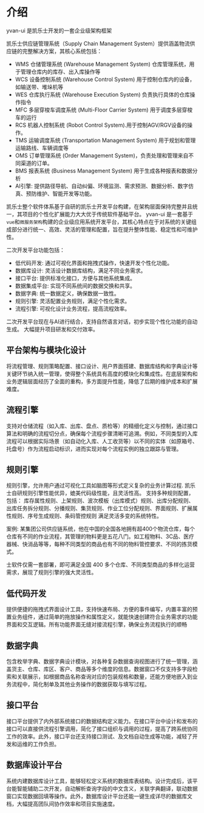 # 介绍
yvan-ui 是凯乐士开发的一套企业级架构框架

凯乐士供应链管理系统（Supply Chain Management System）提供涵盖物流供应链的完整解决方案，其核心系统包括：
- WMS 仓储管理系统 (Warehouse Management System) 仓库管理系统，用于管理仓库内的库存、出入库操作等
- WCS 设备控制系统 (Warehouse Control System) 用于控制仓库内的设备，如输送带、堆垛机等
- WES 仓库执行系统 (Warehouse Execution System) 负责执行具体的仓库操作指令
- MFC 多层穿梭车调度系统 (Multi-Floor Carrier System) 用于调度多层穿梭车的运行
- RCS 机器人控制系统 (Robot Control System).用于控制AGV/RGV设备的操作。
- TMS 运输调度系统 (Transportation Management System) 用于规划和管理运输路线、车辆调度等
- OMS 订单管理系统 (Order Management System)，负责处理和管理来自不同渠道的订单。
- BMS 报表系统 (Business Management System) 用于生成各种报表和数据分析
- AI引擎: 提供路径导航、自动纠偏、环境监测、需求预测、数据分析、数字仿真、预防维护、智能开发等功能。

凯乐士整个软件体系基于自研的凯乐士开发平台构建，在架构层面保持完整并且统一，其项目的个性化扩展能力大大优于传统软件基础平台。
yvan-ui 是一套基于`vue`和`微服务架构`构建的企业级应用系统开发平台，其核心特点在于对系统的关键组成部分进行统一、高效、灵活的管理和配置，旨在提升整体性能、稳定性和可维护性。

二次开发平台功能包括：
- 低代码开发: 通过可视化界面和拖拽式操作，快速开发个性化功能。
- 数据库设计: 灵活设计数据库结构，满足不同业务需求。
- 接口平台: 提供标准化接口，方便与其他系统集成。
- 数据集成平台: 实现不同系统间的数据交换和共享。
- 数据字典: 统一数据定义，确保数据一致性。
- 规则引擎: 灵活配置业务规则，满足个性化需求。
- 流程引擎: 可视化设计业务流程，提高流程效率。

二次开发平台现在与AI进行结合，支持自然语言对话，初步实现个性化功能的自动生成。
大幅提升项目研发和交付效率。

## 平台架构与模块化设计
将流程管理、规则策略配置、接口设计、用户界面搭建、数据库结构和字典设计等关键环节纳入统一管理，使得整个系统具有高度的模块化和集成性。在底层架构和业务逻辑层面经历了全面的重构，多方面提升性能，降低了后期的维护成本和扩展难度。

## 流程引擎
支持对仓储流程（如入库、出库、盘点、质检等）的精细化定义与控制，通过接口算法和明确的流程切分点，确保每个流程步骤清晰可追溯。例如，不同类型的入库流程可以根据实际场景（如自动化入库、人工收货等）以不同的实体（如原箱号、托盘号）作为流程启动标识，进而实现对每个流程实例的独立跟踪与管理。

## 规则引擎
规则引擎，允许用户通过可视化工具如脑图等形式定义复杂的业务计算过程.
凯乐士自研规则引擎性能优异，媲美代码级性能，且灵活性高。
支持多种规则配置，包括：
库存属性规则、上架规则、波次模板（出库模式）规则、出库分配规则、出库任务拆分规则、分播规则、集货规则、作业工位分配规则、界面规则、扩展属性规则、序号生成规则、条码管控规则
满足灵活多变的系统特性。

案例: 某集团公司供应链系统，他在中国的全国各地拥有超400个物流仓库，每个仓库有不同的作业流程，其管理的物料更是五花八门。如工程物料、3C品、医疗器械、快消品等等，每种不同类型的商品也有不同的物料管控要求、不同的拣货模式。

士软件仅需一套部署，即可满足全国 400 多个仓库、不同类型商品的多样化运营需求，展现了规则引擎的强大灵活性。

## 低代码开发
提供便捷的拖拽式界面设计工具，支持快速布局、方便的事件编写，内置丰富的预置业务组件，通过简单的拖放操作和属性定义，就能快速创建符合业务需求的功能界面和交互逻辑。所有功能界面无缝对接流程引擎，确保业务流程执行的顺畅

## 数据字典
包含枚举字典、数据字典设计模块，对各种复杂数据查询视图进行了统一管理，涵盖货主、仓库、库区、客户、商品等多个维度的信息。数据窗口不仅支持多字段检索和关联展示，如根据商品名称查询对应的包装规格和数量，还能方便地嵌入到业务流程中，简化制单及其他业务操作的数据获取与填写过程。

## 接口平台
接口平台提供了内外部系统接口的数据结构定义能力。在接口平台中设计和发布的接口可以直接供流程引擎调用，简化了接口组织与调用的过程，提高了跨系统协同工作的效率。此外，接口平台还支持接口测试、及文档自动生成等功能，减轻了开发和运维的工作负担。

## 数据库设计平台
系统内建数据库设计工具，能够轻松定义系统的数据库表结构。设计完成后，该平台能智能辅助二次开发，自动解析查询字段的中文含义，关联字典翻译，联动数据窗口实现数据回填等操作。此外，数据库设计平台还能一键生成详尽的数据库文档，大幅提高团队间协作效率和项目实施速度。
